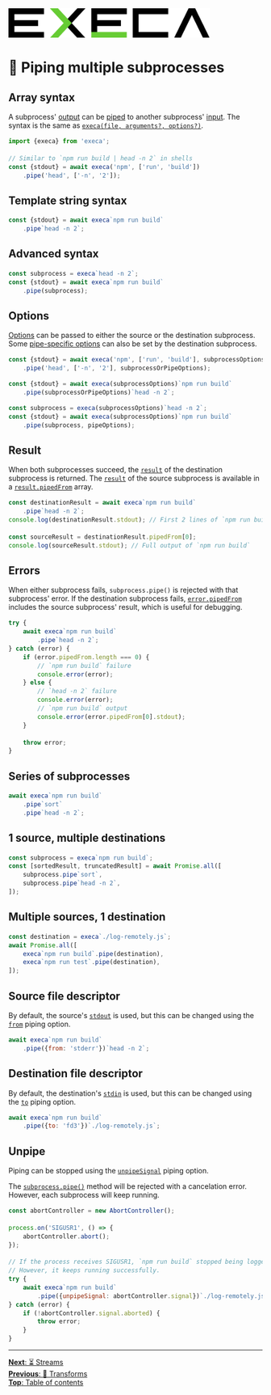 <picture>
	<source media="(prefers-color-scheme: dark)" srcset="../media/logo_dark.svg">
	<img alt="execa logo" src="../media/logo.svg" width="400">
</picture>
<br>

# 🔀 Piping multiple subprocesses

## Array syntax

A subprocess' [output](output.md) can be [piped](https://en.wikipedia.org/wiki/Pipeline_(Unix)) to another subprocess' [input](input.md). The syntax is the same as [`execa(file, arguments?, options?)`](execution.md#array-syntax).

```js
import {execa} from 'execa';

// Similar to `npm run build | head -n 2` in shells
const {stdout} = await execa('npm', ['run', 'build'])
	.pipe('head', ['-n', '2']);
```

## Template string syntax

```js
const {stdout} = await execa`npm run build`
	.pipe`head -n 2`;
```

## Advanced syntax

```js
const subprocess = execa`head -n 2`;
const {stdout} = await execa`npm run build`
	.pipe(subprocess);
```

## Options

[Options](api.md#options) can be passed to either the source or the destination subprocess. Some [pipe-specific options](api.md#pipeoptions) can also be set by the destination subprocess.

```js
const {stdout} = await execa('npm', ['run', 'build'], subprocessOptions)
	.pipe('head', ['-n', '2'], subprocessOrPipeOptions);
```

```js
const {stdout} = await execa(subprocessOptions)`npm run build`
	.pipe(subprocessOrPipeOptions)`head -n 2`;
```

```js
const subprocess = execa(subprocessOptions)`head -n 2`;
const {stdout} = await execa(subprocessOptions)`npm run build`
	.pipe(subprocess, pipeOptions);
```

## Result

When both subprocesses succeed, the [`result`](api.md#result) of the destination subprocess is returned. The [`result`](api.md#result) of the source subprocess is available in a [`result.pipedFrom`](api.md#resultpipedfrom) array.

```js
const destinationResult = await execa`npm run build`
	.pipe`head -n 2`;
console.log(destinationResult.stdout); // First 2 lines of `npm run build`

const sourceResult = destinationResult.pipedFrom[0];
console.log(sourceResult.stdout); // Full output of `npm run build`
```

## Errors

When either subprocess fails, `subprocess.pipe()` is rejected with that subprocess' error. If the destination subprocess fails, [`error.pipedFrom`](api.md#resultpipedfrom) includes the source subprocess' result, which is useful for debugging.

```js
try {
	await execa`npm run build`
		.pipe`head -n 2`;
} catch (error) {
	if (error.pipedFrom.length === 0) {
		// `npm run build` failure
		console.error(error);
	} else {
		// `head -n 2` failure
		console.error(error);
		// `npm run build` output
		console.error(error.pipedFrom[0].stdout);
	}

	throw error;
}
```

## Series of subprocesses

```js
await execa`npm run build`
	.pipe`sort`
	.pipe`head -n 2`;
```

## 1 source, multiple destinations

```js
const subprocess = execa`npm run build`;
const [sortedResult, truncatedResult] = await Promise.all([
	subprocess.pipe`sort`,
	subprocess.pipe`head -n 2`,
]);
```

## Multiple sources, 1 destination

```js
const destination = execa`./log-remotely.js`;
await Promise.all([
	execa`npm run build`.pipe(destination),
	execa`npm run test`.pipe(destination),
]);
```

## Source file descriptor

By default, the source's [`stdout`](api.md#subprocessstdout) is used, but this can be changed using the [`from`](api.md#pipeoptionsfrom) piping option.

```js
await execa`npm run build`
	.pipe({from: 'stderr'})`head -n 2`;
```

## Destination file descriptor

By default, the destination's [`stdin`](api.md#subprocessstdin) is used, but this can be changed using the [`to`](api.md#pipeoptionsto) piping option.

```js
await execa`npm run build`
	.pipe({to: 'fd3'})`./log-remotely.js`;
```

## Unpipe

Piping can be stopped using the [`unpipeSignal`](api.md#pipeoptionsunpipesignal) piping option.

The [`subprocess.pipe()`](api.md#subprocesspipefile-arguments-options) method will be rejected with a cancelation error. However, each subprocess will keep running.

```js
const abortController = new AbortController();

process.on('SIGUSR1', () => {
	abortController.abort();
});

// If the process receives SIGUSR1, `npm run build` stopped being logged remotely.
// However, it keeps running successfully.
try {
	await execa`npm run build`
		.pipe({unpipeSignal: abortController.signal})`./log-remotely.js`;
} catch (error) {
	if (!abortController.signal.aborted) {
		throw error;
	}
}
```

<hr>

[**Next**: ⏳️ Streams](streams.md)\
[**Previous**: 🧙 Transforms](transform.md)\
[**Top**: Table of contents](../readme.md#documentation)
